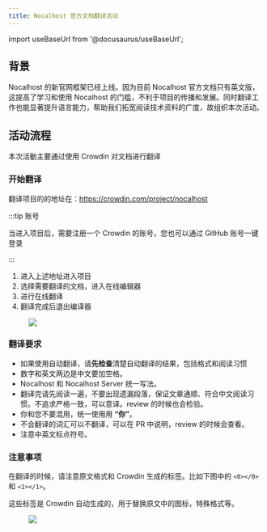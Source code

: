 ```yaml
---
title: Nocalhost 官方文档翻译活动
---
```


import useBaseUrl from '@docusaurus/useBaseUrl';

## 背景

Nocalhost 的新官网框架已经上线。因为目前 Nocalhost 官方文档只有英文版，这提高了学习和使用 Nocalhost 的门槛，不利于项目的传播和发展。同时翻译工作也能显著提升语言能力，帮助我们拓宽阅读技术资料的广度，故组织本次活动。

## 活动流程

本次活動主要通过使用 Crowdin 对文档进行翻译

### 开始翻译

翻译项目的的地址在：https://crowdin.com/project/nocalhost

:::tip 账号

当进入项目后，需要注册一个 Crowdin 的账号，您也可以通过 GitHub 账号一键登录

:::

1. 进入上述地址进入项目
2. 选择需要翻译的文档，进入在线编辑器
3. 进行在线翻译
4. 翻译完成后退出编译器

<figure className="img-frame">
  <img className="gif-img" src={useBaseUrl('/img/translate/translate.gif')} />
</figure>

### 翻译要求

- 如果使用自动翻译，请**先检查**清楚自动翻译的结果，包括格式和阅读习惯
- 数字和英文两边是中文要加空格。
- Nocalhost 和 Nocalhost Server 统一写法。
- 翻译完请先阅读一遍，不要出现遗漏段落，保证文章通顺、符合中文阅读习惯。不追求严格一致，可以意译。review 的时候也会检验。
- 你和您不要混用，统一使用用 **“你”**。
- 不会翻译的词汇可以不翻译，可以在 PR 中说明，review 的时候会查看。
- 注意中英文标点符号。

### 注意事项

在翻译的时候，请注意原文格式和 Crowdin 生成的标签。比如下图中的 `<0></0>` 和 `<1></1>`。

这些标签是 Crowdin 自动生成的，用于替换原文中的图标，特殊格式等。

<figure className="img-frame">
  <img className="gif-img" src={useBaseUrl('/img/translate/label.png')} />
</figure>